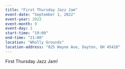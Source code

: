 ```yaml
---
title: "First Thursday Jazz Jam"
event-date: "September 1, 2022"
event-year: 2022
event-month: 9
event-day: 1
start-time: "19:00"
end-time: "21:00"
location: "Wholly Grounds"
location-address: "825 Wayne Ave, Dayton, OH 45410"
---
```


First Thursday Jazz Jam!
